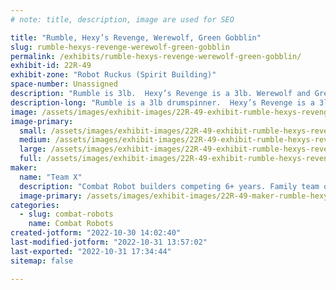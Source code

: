```yaml
---
# note: title, description, image are used for SEO

title: "Rumble, Hexy’s Revenge, Werewolf, Green Gobblin"
slug: rumble-hexys-revenge-werewolf-green-gobblin
permalink: /exhibits/rumble-hexys-revenge-werewolf-green-gobblin/
exhibit-id: 22R-49
exhibit-zone: "Robot Ruckus (Spirit Building)"
space-number: Unassigned
description: "Rumble is 3lb.  Hexy’s Revenge is a 3lb. Werewolf and Green Goblin are 1lb. "
description-long: "Rumble is a 3lb drumspinner.  Hexy’s Revenge is a 3lb wedge.  Werewolf and Green goblin are 1lb horizontal spinners."
image: /assets/images/exhibit-images/22R-49-exhibit-rumble-hexys-revenge-werewolf-green-gobblin-47571fe6-26f8-455f-af8c-488f714029a6-large.jpeg
image-primary: 
  small: /assets/images/exhibit-images/22R-49-exhibit-rumble-hexys-revenge-werewolf-green-gobblin-47571fe6-26f8-455f-af8c-488f714029a6-small.jpeg
  medium: /assets/images/exhibit-images/22R-49-exhibit-rumble-hexys-revenge-werewolf-green-gobblin-47571fe6-26f8-455f-af8c-488f714029a6-medium.jpeg
  large: /assets/images/exhibit-images/22R-49-exhibit-rumble-hexys-revenge-werewolf-green-gobblin-47571fe6-26f8-455f-af8c-488f714029a6-large.jpeg
  full: /assets/images/exhibit-images/22R-49-exhibit-rumble-hexys-revenge-werewolf-green-gobblin-47571fe6-26f8-455f-af8c-488f714029a6-full.jpeg
maker: 
  name: "Team X"
  description: "Combat Robot builders competing 6+ years. Family team of 7 competed on Battlebots with our Heavyweight Rampage."
  image-primary: /assets/images/exhibit-images/22R-49-maker-rumble-hexys-revenge-werewolf-green-gobblin-c3d29179-f3cf-42d7-a4af-6c89a40d9df4-medium.jpeg
categories: 
  - slug: combat-robots
    name: Combat Robots
created-jotform: "2022-10-30 14:02:40"
last-modified-jotform: "2022-10-31 13:57:02"
last-exported: "2022-10-31 17:34:44"
sitemap: false

---
```

